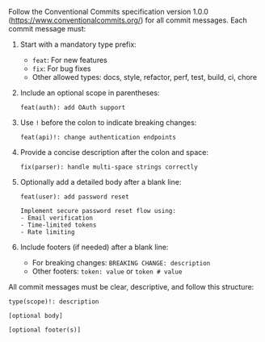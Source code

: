 Follow the Conventional Commits specification version 1.0.0 (https://www.conventionalcommits.org/) for all commit messages. Each commit message must:

1. Start with a mandatory type prefix:
   - `feat`: For new features
   - `fix`: For bug fixes
   - Other allowed types: docs, style, refactor, perf, test, build, ci, chore

2. Include an optional scope in parentheses:
   ```
   feat(auth): add OAuth support
   ```

3. Use `!` before the colon to indicate breaking changes:
   ```
   feat(api)!: change authentication endpoints
   ```

4. Provide a concise description after the colon and space:
   ```
   fix(parser): handle multi-space strings correctly
   ```

5. Optionally add a detailed body after a blank line:
   ```
   feat(user): add password reset
   
   Implement secure password reset flow using:
   - Email verification
   - Time-limited tokens
   - Rate limiting
   ```

6. Include footers (if needed) after a blank line:
   - For breaking changes: `BREAKING CHANGE: description`
   - Other footers: `token: value` or `token # value`

All commit messages must be clear, descriptive, and follow this structure:
```
type(scope)!: description

[optional body]

[optional footer(s)]
```